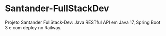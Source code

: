 # Santander-FullStackDev
Projeto Santander FullStack-Dev: Java RESTful API em Java 17, Spring Boot 3 e com deploy no Railway.
